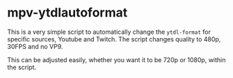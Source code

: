# mpv-ytdlautoformat
This is a very simple script to automatically change the `ytdl-format` for specific sources, Youtube and Twitch. The script changes quality to 480p, 30FPS and no VP9.

This can be adjusted easily, whether you want it to be 720p or 1080p, within the script.
